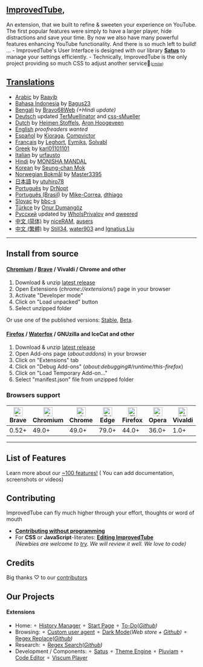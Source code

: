 ## [ImprovedTube](https://chrome.google.com/webstore/detail/improve-youtube-open-sour/bnomihfieiccainjcjblhegjgglakjdd),
An extension, that we built to refine & sweeten your experience on YouTube.  The first popular features were simply to have a larger player, hide distractions and save your time. By now we also have many powerful features enhancing YouTube functionality. And there is so much left to build! ...  - ImprovedTube's User Interface is designed with our library **[Satus](https://github.com/victor-savinov/satus)** to manage your settings efficiently. - Technically, ImprovedTube is the only project providing so much CSS to adjust another service🦄<font size="-2">(_[cmiiw](https://github.com/search?q=stars%3A%3E700++size%3A%3E3000+++language%3ACSS++App+OR+Addon+OR+Extension+NOT+framework+NOT+apps&type=Repositories&s=updated&o=desc)_)</font>

## [Translations](https://github.com/ImprovedTube/ImprovedTube/wiki/Translations)
* [Arabic](https://github.com/ImprovedTube/ImprovedTube/blob/master/_locales/ar/messages.json) by [Raayib](https://github.com/Raayib)
* [Bahasa Indonesia](https://github.com/ImprovedTube/ImprovedTube/blob/master/_locales/id/messages.json) by [Bagus23](https://github.com/Bagus23)
* [Bengali](https://github.com/ImprovedTube/ImprovedTube/blob/master/_locales/bn/messages.json) by [Bravo68Web](https://github.com/BRAVO68WEB) _(+Hindi update)_
* [Deutsch](https://github.com/ImprovedTube/ImprovedTube/blob/master/_locales/de/messages.json) updated [TerMuellinator](https://github.com/Termuellinator) and [css-sMueller](https://github.com/css-smueller)
* [Dutch](https://github.com/ImprovedTube/ImprovedTube/blob/master/_locales/nl/messages.json) by [Heimen Stoffels](https://github.com/Vistaus), [Aron Hoogeveen](https://github.com/aron-hoogeveen)
* [English](https://github.com/ImprovedTube/ImprovedTube/blob/master/_locales/en/messages.json)  _proofreaders wanted_ 
* [Español](https://github.com/ImprovedTube/ImprovedTube/blob/master/_locales/es/messages.json) by [Kioraga](https://github.com/Kioraga), [Compvictor](https://github.com/Compvictor)
* [Français](https://github.com/ImprovedTube/ImprovedTube/blob/master/_locales/fr/messages.json) by [Leghort](https://github.com/leghort), [Eymiks](https://github.com/Eymiks), [Solvabl](https://github.com/Solvabl)
* [Greek](https://github.com/ImprovedTube/ImprovedTube/blob/master/_locales/el/messages.json) by [karl01101101](https://github.com/karl01101101)
* [Italian](https://github.com/ImprovedTube/ImprovedTube/blob/master/_locales/it/messages.json) by [urfausto](https://github.com/urfausto)
* [Hindi](https://github.com/ImprovedTube/ImprovedTube/blob/master/_locales/hin/messages.json) by [MONISHA MANDAL](https://github.com/monishamandal02)
* [Korean](https://github.com/ImprovedTube/ImprovedTube/blob/master/_locales/ko/messages.json) by [Seung-chan Mok](https://github.com/msc9533)
* [Norwegian Bokmål](https://github.com/ImprovedTube/ImprovedTube/blob/master/_locales/no/messages.json) by [Master3395](https://github.com/Master3395)
* [日本語](https://github.com/ImprovedTube/ImprovedTube/blob/master/_locales/ja/messages.json) by [utuhiro78](https://github.com/utuhiro78)
* [Português](https://github.com/ImprovedTube/ImprovedTube/blob/master/_locales/pt_PT/messages.json) by [DrNopt](https://github.com/DrNopt)
* [Português (Brasil)](https://github.com/ImprovedTube/ImprovedTube/blob/master/_locales/pt_BR/messages.json) by [Mike-Correa](https://github.com/Mike-Correa), [dthiago](https://github.com/dthiago)
* [Slovac](https://github.com/ImprovedTube/ImprovedTube/blob/master/_locales/sk/messages.json) by [bbc-s](https://github.com/bbc-s)
* [Türkçe](https://github.com/ImprovedTube/ImprovedTube/blob/master/_locales/tr/messages.json) by [Onur Dumangöz](https://github.com/onurdumangoz)
* [Русский](https://github.com/ImprovedTube/ImprovedTube/blob/master/_locales/ru/messages.json) updated by [WhoIsPrivalov](https://github.com/WhoIsPrivalov) and [qweered](https://github.com/qweered)
* [中文 (简体)](https://github.com/ImprovedTube/ImprovedTube/blob/master/_locales/zh_CN/messages.json) by [niceRAM](https://github.com/niceRAM), [ausers](https://github.com/ausers)
* [中文 (繁體)](https://github.com/ImprovedTube/ImprovedTube/blob/master/_locales/zh_TW/messages.json) by [Still34](https://github.com/still34), [water903](https://github.com/water903) and [Ignatius Liu](https://github.com/suitangi) 
-----

## Install from source

#### [Chromium](https://github.com/chromium/chromium) / [Brave](https://brave.com/?ref=imp716) / Vivaldi / Chrome and other
1. Download & unzip [latest release](https://github.com/ImprovedTube/ImprovedTube/releases/latest)
2. Open Extensions (*chrome://extensions/*) page in your browser
3. Activate "Developer mode"
4. Click on "Load unpacked" button
5. Select unzipped folder

Or use one of the published versions: [Stable](https://chrome.google.com/webstore/detail/improve-youtube-open-sour/bnomihfieiccainjcjblhegjgglakjdd), [Beta](https://chrome.google.com/webstore/detail/improvedtube-youtube-exte/lodjfjlkodalimdjgncejhkadjhacgki).

#### [Firefox](https://github.com/mozilla) / [Waterfox](https://github.com/MrAlex94/Waterfox) / GNUzilla and IceCat and other
1. Download & unzip [latest release](https://github.com/ImprovedTube/ImprovedTube/releases/latest)
2. Open Add-ons page (*about:addons*) in your browser
3. Click on "Extensions" tab
4. Click on "Debug Add-ons" (*about:debugging#/runtime/this-firefox*)
5. Click on "Load Temporary Add-on…"
6. Select "manifest.json" file from unzipped folder

### Browsers support 
| [<img src="https://raw.githubusercontent.com/alrra/browser-logos/master/src/brave/brave_48x48.png" alt="Brave" width="24px" height="24px" />](https://brave.com/?ref=imp716)</br>Brave | [<img src="https://raw.githubusercontent.com/alrra/browser-logos/master/src/chromium/chromium_48x48.png" alt="Chromium" width="24px" height="24px" />](https://github.com/chromium/chromium)</br>Chromium | [<img src="https://raw.githubusercontent.com/alrra/browser-logos/master/src/chrome/chrome_48x48.png" alt="Chrome" width="24px" height="24px" />](https://chrome.google.com/webstore/detail/improve-youtube-open-sour/bnomihfieiccainjcjblhegjgglakjdd)</br>Chrome | [<img src="https://raw.githubusercontent.com/alrra/browser-logos/master/src/edge/edge_48x48.png" alt="Edge" width="24px" height="24px" />](http://godban.github.io/browsers-support-badges/)</br>Edge | [<img src="https://raw.githubusercontent.com/alrra/browser-logos/master/src/firefox/firefox_48x48.png" alt="Firefox" width="24px" height="24px" />](https://foundation.mozilla.org)</br>Firefox | [<img src="https://raw.githubusercontent.com/alrra/browser-logos/master/src/opera/opera_48x48.png" alt="Opera" width="24px" height="24px" />](http://godban.github.io/browsers-support-badges/)</br>Opera | [<img src="https://raw.githubusercontent.com/alrra/browser-logos/master/src/vivaldi/vivaldi_48x48.png" alt="Vivaldi" width="24px" height="24px" />](https://github.com/ric2b/Vivaldi-browser)</br>Vivaldi |
| --------- | --------- | --------- | --------- | --------- | --------- | --------- |
| 0.52+ | 49.0+ | 49.0+ | 79.0+ | 44.0+ | 36.0+ | 1.0+ |

----

## List of Features
Learn more about our [~100 features!](https://github.com/ImprovedTube/ImprovedTube/wiki/Features)    ( You can add documentation, screenshots or videos) 
## Contributing 
ImprovedTube can fly much higher through your effort, thoughts or word of mouth <br> 
- **[Contributing without programming](https://github.com/ImprovedTube/ImprovedTube/issues/246)**
- For **CSS** or **JavaScript**-literates: [**Editing ImprovedTube**](https://github.com/ImprovedTube/ImprovedTube/pull/371#issuecomment-669725163) <br>  *(Newbies are welcome to [try](https://github.com/ImprovedTube/ImprovedTube/issues/387#issuecomment-664980078). We will review it well. We love to code)* <br> 
## Credits
Big thanks ♡ to our [contributors](https://github.com/ImprovedTube/ImprovedTube/graphs/contributors) 
## Our Projects 
#### Extensions
* Home: ⚬ [History Manager](https://github.com/victor-savinov/history-manager)  ⚬ [Start Page](https://github.com/victor-savinov/start-page)  ⚬ [To-Do](https://chrome.google.com/webstore/detail/to-do/mniboiicchcpkffcdlaocnkfpbdihgii)(_[Github](https://github.com/victor-savinov/to-do))_
* Browsing: ⚬ [Custom user agent](https://github.com/victor-savinov/custom-user-agent) ⚬ [Dark Mode](https://chrome.google.com/webstore/detail/dark-mode/declgfomkjdohhjbcfemjklfebflhefl)(_Web store + [Github](https://github.com/victor-savinov/night-mode))_  ⚬ [Regex Replace](https://chrome.google.com/webstore/detail/regex-replace/ihcaaefaoebbcklmolaflgllidfamfgm)(_[Github](https://github.com/victor-savinov/regex-replace))_   
* Research: ⚬  [Regex Search](https://chrome.google.com/webstore/detail/regex-search/pmihaiejckejbpjdnildimfkpcpnohlo)(_[Github](https://github.com/victor-savinov/regex-search))_ 
* Development / Components:   ⚬ [Satus](https://github.com/victor-savinov/satus) ⚬  [Theme Engine](https://github.com/victor-savinov/theme-engine)  ⚬ [Pluviam](https://github.com/victor-savinov/pluviam) ⚬ [Code Editor](https://github.com/victor-savinov/code-editor) ⚬ [Viscum Player](https://github.com/victor-savinov/viscum-player)

